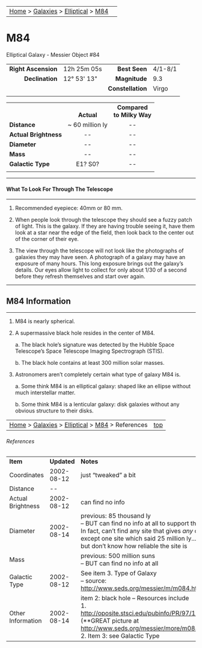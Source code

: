 |    |    |
|:---|---:|
|[Home](/notes/#object-notes) > [Galaxies](/notes/#galaxies) > [Elliptical](!elliptical_galaxy_info) > [M84](#m84)|  |

# M84
Elliptical Galaxy - Messier Object #84

|   |   |   |   |
|--:|:--|--:|:--|
|**Right Ascension**|12h 25m 05s|**Best Seen**|4/1-8/1|
|**Declination**|12&deg; 53' 13"	|**Magnitude**|9.3|
|   |   |**Constellation**|Virgo|
|   |   |   |   |

|  |  |  |
|---|:--:|:--:|
|  |<br/>**Actual**|**Compared<br/>to Milky Way**|
|**Distance**|~ 60 million ly|--|
|**Actual Brightness**|--|--|
|**Diameter**|--|--|
|**Mass**|--|--|
|**Galactic Type**|E1? S0?|--|
|  |  |  |

---
#### What To Look For Through The Telescope
---

1.	Recommended eyepiece: 40mm or 80 mm.

2.	When people look through the telescope they should see a fuzzy patch of light.  This is the galaxy.  If they are having trouble seeing it, have them look at a star near the edge of the field, then look back to the center out of the corner of their eye.
   
3.	The view through the telescope will not look like the photographs of galaxies they may have seen.  A photograph of a galaxy may have an exposure of many hours.  This long exposure brings out the galaxy’s details.  Our eyes allow light to collect for only about 1/30 of a second before they refresh themselves and start over again.

---
## M84 Information
---

1.	M84 is nearly spherical.

2.	A supermassive black hole resides in the center of M84.

    a.	The black hole’s signature was detected by the Hubble Space Telescope’s Space Telescope Imaging Spectrograph (STIS).
    
    b.	The black hole contains at least 300 million solar masses.

3.	Astronomers aren’t completely certain what type of galaxy M84 is.

    a.	Some think M84 is an elliptical galaxy: shaped like an ellipse without much  interstellar matter.

    b.	Some think M84 is a lenticular galaxy: disk galaxies without any obvious structure to their disks.

|    |    |
|:---|---:|
|[Home](/notes/#object-notes) > [Galaxies](/notes/#galaxies) > [Elliptical](!elliptical_galaxy_info) > [M84](#m84) > References|[top](#m84)|

###### References
|   |   |   |
|---|---|---|
|**Item**|**Updated**|**Notes**|
|Coordinates|2002-08-12|just “tweaked” a bit|
|Distance|--|   |
|Actual Brightness|2002-08-12|can find no info|
|Diameter|2002-08-14|previous: 85 thousand ly<br/>– BUT can find no info at all to support this. <br/>In fact, can’t find any site that gives *any* diameter,<br/>except one site which said 25 million ly...<br/>but don’t know how reliable the site is|
|Mass|  |previous: 500 million suns <br/>– BUT can find no info at all|
|Galactic Type|2002-08-12|See item 3. Type of Galaxy <br/>– source: <http://www.seds.org/messier/m/m084.html>|
|Other Information|2002-08-14|item 2: black hole – Resources include<br/>1.  <http://oposite.stsci.edu/pubinfo/PR/97/12/PR.html><br/>(**GREAT picture at <http://www.seds.org/messier/more/m084_hst.html>)<br/>2.  Item 3: see Galactic Type|

